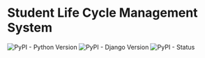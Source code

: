 # Student Life Cycle Management System
![PyPI - Python Version](https://img.shields.io/pypi/pyversions/Django.svg) 
![PyPI - Django Version](https://img.shields.io/pypi/djversions/djangorestframework.svg)
![PyPI - Status](https://img.shields.io/pypi/status/Django.svg)
